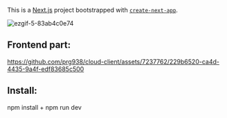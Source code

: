This is a [Next.js](https://nextjs.org/) project bootstrapped with [`create-next-app`](https://github.com/vercel/next.js/tree/canary/packages/create-next-app).

 ![ezgif-5-83ab4c0e74](https://github.com/prg938/cloudify-client/assets/7237762/fc956908-2273-474c-8d8d-45f2a136a6c6)



## Frontend part: 

https://github.com/prg938/cloud-client/assets/7237762/229b6520-ca4d-4435-9a4f-edf83685c500

## Install:
npm install + npm run dev

